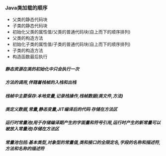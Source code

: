 ### Java类加载的顺序
* 父类的静态代码块
* 子类的静态代码块
* 初始化父类的属性值/父类的普通代码块(自上而下的顺序排列)
* 父类的构造方法
* 初始化子类的属性值/子类的普通代码块(自上而下的顺序排列)
* 子类的构造方法
* 构造函数最后执行
##### 静态资源在类的初始化中只会执行一次

##### 方法的调用,伴随着栈帧的入栈和出栈
##### 栈帧中主要保存:本地变量,记录栈操作,栈帧数据(类文件,方法)
##### 类定义数据,常量,静态变量,JIT编译后的代码 存储在方法区
##### 运行时常量池(用于存储编译期产生的字面量和符号引用,运行时产生的新常量可以被放入常量池)存储在方法区
##### 常量池包括:基本类型,对象型的常量值,类和接口的全限定名,字段的名称和描述符,方法和名称的描述符


